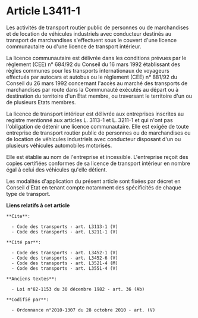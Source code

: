 # Article L3411-1

Les activités de transport routier public de personnes ou de marchandises et de location de véhicules industriels avec
conducteur destinés au transport de marchandises s'effectuent sous le couvert d'une licence communautaire ou d'une licence de
transport intérieur. 

La licence communautaire est délivrée dans les conditions prévues par le règlement (CEE) n° 684/92 du Conseil du 16 mars 1992
établissant des règles communes pour les transports internationaux de voyageurs effectués par autocars et autobus ou le
règlement (CEE) n° 881/92 du Conseil du 26 mars 1992 concernant l'accès au marché des transports de marchandises par route
dans la Communauté exécutés au départ ou à destination du territoire d'un Etat membre, ou traversant le territoire d'un ou de
plusieurs Etats membres. 

La licence de transport intérieur est délivrée aux entreprises inscrites au registre mentionné aux articles L. 3113-1 et L.
3211-1 et qui n'ont pas l'obligation de détenir une licence communautaire. Elle est exigée de toute entreprise de transport
routier public de personnes ou de marchandises ou de location de véhicules industriels avec conducteur disposant d'un ou
plusieurs véhicules automobiles motorisés. 

Elle est établie au nom de l'entreprise et incessible. L'entreprise reçoit des copies certifiées conformes de sa licence de
transport intérieur en nombre égal à celui des véhicules qu'elle détient. 

Les modalités d'application du présent article sont fixées par décret en Conseil d'Etat en tenant compte notamment des
spécificités de chaque type de transport.

**Liens relatifs à cet article**

	**Cite**:

	  - Code des transports - art. L3113-1 (V)
	  - Code des transports - art. L3211-1 (V)

	**Cité par**:

	  - Code des transports - art. L3452-1 (V)
	  - Code des transports - art. L3452-6 (V)
	  - Code des transports - art. L3521-4 (M)
	  - Code des transports - art. L3551-4 (V)

	**Anciens textes**:

	  - Loi n°82-1153 du 30 décembre 1982 - art. 36 (Ab)

	**Codifié par**:

	  - Ordonnance n°2010-1307 du 28 octobre 2010 - art. (V)
